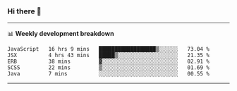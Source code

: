 ### Hi there 👋

-------

📊 **Weekly development breakdown**
<!--START_SECTION:waka-->
```text
JavaScript   16 hrs 9 mins   ██████████████████▒░░░░░░   73.04 % 
JSX          4 hrs 43 mins   █████▒░░░░░░░░░░░░░░░░░░░   21.35 % 
ERB          38 mins         ▓░░░░░░░░░░░░░░░░░░░░░░░░   02.91 % 
SCSS         22 mins         ▒░░░░░░░░░░░░░░░░░░░░░░░░   01.69 % 
Java         7 mins          ░░░░░░░░░░░░░░░░░░░░░░░░░   00.55 % 
```
<!--END_SECTION:waka-->
-------

<!--
**ashish-r/ashish-r** is a ✨ _special_ ✨ repository because its `README.md` (this file) appears on your GitHub profile.

Here are some ideas to get you started:

- 🔭 I’m currently working on ...
- 🌱 I’m currently learning ...
- 👯 I’m looking to collaborate on ...
- 🤔 I’m looking for help with ...
- 💬 Ask me about ...
- 📫 How to reach me: ...
- 😄 Pronouns: ...
- ⚡ Fun fact: ...
-->
